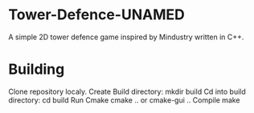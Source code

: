 # Tower-Defence-UNAMED

A simple 2D tower defence game inspired by Mindustry written in C++.

# Building

Clone repository localy.
Create Build directory:
    mkdir build
Cd into build directory:
    cd build
Run Cmake
    cmake ..
or
    cmake-gui ..
Compile
    make
